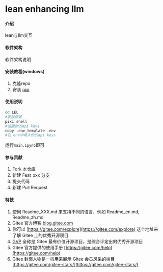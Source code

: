 # lean enhancing llm

#### 介绍
lean与llm交互

#### 软件架构
软件架构说明


#### 安装教程(windows)

1. 克隆repo
2. 安装 [pixi](https://github.com/prefix-dev/pixi/releases/latest/download/pixi-x86_64-pc-windows-msvc.msi)
#### 使用说明

```bash
cd LEL
#安装依赖
pixi shell
#设置你的api keys
copy .env_template .env
#在.env中填入你的api keys
```
运行`main.ipynb`即可
#### 参与贡献

1.  Fork 本仓库
2.  新建 Feat_xxx 分支
3.  提交代码
4.  新建 Pull Request


#### 特技

1.  使用 Readme\_XXX.md 来支持不同的语言，例如 Readme\_en.md, Readme\_zh.md
2.  Gitee 官方博客 [blog.gitee.com](https://blog.gitee.com)
3.  你可以 [https://gitee.com/explore](https://gitee.com/explore) 这个地址来了解 Gitee 上的优秀开源项目
4.  [GVP](https://gitee.com/gvp) 全称是 Gitee 最有价值开源项目，是综合评定出的优秀开源项目
5.  Gitee 官方提供的使用手册 [https://gitee.com/help](https://gitee.com/help)
6.  Gitee 封面人物是一档用来展示 Gitee 会员风采的栏目 [https://gitee.com/gitee-stars/](https://gitee.com/gitee-stars/)
